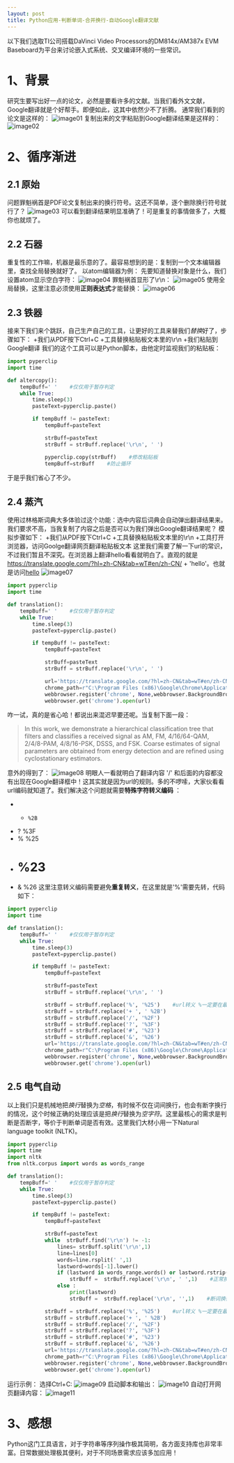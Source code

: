 ```yaml
---
layout: post
title: Python应用-判断单词-合并换行-自动Google翻译文献
---
```

以下我们选取TI公司搭载DaVinci Video Processors的DM814x/AM387x EVM Baseboard为平台来讨论嵌入式系统、交叉编译环境的一些常识。

#  1、背景 #
研究生要写出好一点的论文，必然是要看许多的文献。当我们看外文文献，Google翻译就是个好帮手。即便如此，这其中依然少不了折腾。
通常我们看到的论文是这样的：
![image01](https://raw.githubusercontent.com/liuqiaoping7/liuqiaoping7.github.io/master/images/img01.jpg)
复制出来的文字粘贴到Google翻译结果是这样的：
![image02](https://raw.githubusercontent.com/liuqiaoping7/liuqiaoping7.github.io/master/images/img02.jpg)

#  2、循序渐进 #
##    2.1 原始 #
问题罪魁祸首是PDF论文复制出来的换行符号。这还不简单，逐个删除换行符号就行了？
![image03](https://raw.githubusercontent.com/liuqiaoping7/liuqiaoping7.github.io/master/images/img03.jpg)
可以看到翻译结果明显准确了！可是重复的事情做多了，大概你也就烦了。
##    2.2 石器 #
重复性的工作嘛，机器是最乐意的了。最容易想到的是：复制到一个文本编辑器里，查找全局替换就好了。
以atom编辑器为例：
先要知道替换对象是什么，我们设置atom显示空白字符：
![image04](https://raw.githubusercontent.com/liuqiaoping7/liuqiaoping7.github.io/master/images/img04.jpg)
罪魁祸首显形了\r\n：
![image05](https://raw.githubusercontent.com/liuqiaoping7/liuqiaoping7.github.io/master/images/img05.jpg)
使用全局替换，这里注意必须使用**正则表达式**才能替换：
![image06](https://raw.githubusercontent.com/liuqiaoping7/liuqiaoping7.github.io/master/images/img06.jpg)
##    2.3 铁器 #
接来下我们来个跳跃，自己生产自己的工具，让更好的工具来替我们*替换*好了，步骤如下：
+我们从PDF按下Ctrl+C
+工具替换粘贴板文本里的\r\n
+我们粘贴到Google翻译
我们的这个工具可以是Python脚本，由他定时监视我们的粘贴板：
```python
import pyperclip
import time

def altercopy():
    tempBuff=' '    #仅仅用于暂存判定
    while True:
        time.sleep(3)
        pasteText=pyperclip.paste()

        if tempBuff != pasteText:
            tempBuff=pasteText

            strBuff=pasteText
            strBuff = strBuff.replace('\r\n', ' ')

            pyperclip.copy(strBuff)    #修改粘贴板
            tempBuff=strBuff    #防止循环
```
于是乎我们省心了不少。
##    2.4 蒸汽 #
使用过林格斯词典大多体验过这个功能：选中内容后词典会自动弹出翻译结果来。我们要求不高，当我复制了内容之后是否可以为我们弹出Google翻译结果呢？
模拟步骤如下：
+我们从PDF按下Ctrl+C
+工具替换粘贴板文本里的\r\n
+工具打开浏览器，访问Goolge翻译网页翻译粘贴板文本
这里我们需要了解一下url的常识，不过我们暂且不深究。在浏览器上翻译hello看看就明白了。直观的就是 https://translate.google.com/?hl=zh-CN&tab=wT#en/zh-CN/ + 'hello'。也就是访问[hello](https://translate.google.com/?hl=zh-CN&tab=wT#en/zh-CN/hello)
![image07](https://raw.githubusercontent.com/liuqiaoping7/liuqiaoping7.github.io/master/images/img07.jpg)
```python
import pyperclip
import time

def translation():
    tempBuff=' '    #仅仅用于暂存判定
    while True:
        time.sleep(3)
        pasteText=pyperclip.paste()

        if tempBuff != pasteText:
            tempBuff=pasteText

            strBuff=pasteText
            strBuff = strBuff.replace('\r\n', ' ')

            url='https://translate.google.com/?hl=zh-CN&tab=wT#en/zh-CN/'+strBuff
            chrome_path=r"C:\Program Files (x86)\Google\Chrome\Application\chrome.exe"    #r代表不转义，否则\需要替换为\\
            webbrowser.register('chrome', None,webbrowser.BackgroundBrowser(chrome_path))
            webbrowser.get('chrome').open(url)
```
咋一试，真的是省心哈！都说出来混迟早要还呢。当复制下面一段：
> In this work, we demonstrate a hierarchical
classification tree that filters and classifies a received signal
as AM, FM, 4/16/64-QAM, 2/4/8-PAM, 4/8/16-PSK, DSSS, and
FSK. Coarse estimates of signal parameters are obtained from
energy detection and are refined using cyclostationary estimators.

意外的得到了：
![image08](https://raw.githubusercontent.com/liuqiaoping7/liuqiaoping7.github.io/master/images/img08.jpg)
明眼人一看就明白了翻译内容 '/' 和后面的内容都没有出现在Google翻译框中！这其实就是因为url的规则。多的不啰嗦，大家伙看看url编码就知道了。我们解决这个问题就需要**特殊字符转义编码** ：
- +     %2B
- ?     %3F
- %    %25
- #     %23
- &    %26
这里注意转义编码需要避免**重复转义**，在这里就是'%'需要先转，代码如下：
```python
import pyperclip
import time

def translation():
    tempBuff=' '    #仅仅用于暂存判定
    while True:
        time.sleep(3)
        pasteText=pyperclip.paste()

        if tempBuff != pasteText:
            tempBuff=pasteText

            strBuff=pasteText
            strBuff = strBuff.replace('\r\n', ' ')

            strBuff = strBuff.replace('%', '%25')    #url转义 %一定要在最前面
            strBuff = strBuff.replace('+ ', ' %2B')
            strBuff = strBuff.replace('/', '%2F')
            strBuff = strBuff.replace('?', '%3F')
            strBuff = strBuff.replace('#', '%23')
            strBuff = strBuff.replace('&', '%26')
            url='https://translate.google.com/?hl=zh-CN&tab=wT#en/zh-CN/'+strBuff
            chrome_path=r"C:\Program Files (x86)\Google\Chrome\Application\chrome.exe"    #r代表不转义，否则\需要替换为\\
            webbrowser.register('chrome', None,webbrowser.BackgroundBrowser(chrome_path))
            webbrowser.get('chrome').open(url)
```
##    2.5 电气自动 #
以上我们只是机械地把*换行*替换为*空格*，有时候不仅在词间换行，也会有断字换行的情况，这个时候正确的处理应该是把*换行*替换为*空字符*。这里最核心的需求是判断是否断字，等价于判断单词是否有效。这里我们大材小用一下Natural language toolkit (NLTK)。
```python
import pyperclip
import time
import nltk
from nltk.corpus import words as words_range

def translation():
    tempBuff=' '    #仅仅用于暂存判定
    while True:
        time.sleep(3)
        pasteText=pyperclip.paste()

        if tempBuff != pasteText:
            tempBuff=pasteText

            strBuff=pasteText
            while  strBuff.find('\r\n') != -1:
                lines= strBuff.split('\r\n',1)
                line=lines[0]
                words=line.rsplit(' ',1)
                lastword=words[-1].lower()
                if (lastword in words_range.words() or lastword.rstrip('s') in words_range.words() or lastword.rstrip('es') in words_range.words()):
                    strBuff =  strBuff.replace('\r\n', ' ',1)    #正常换行
                else :
                    print(lastword)
                    strBuff =  strBuff.replace('\r\n', '',1)    #断词换行

            strBuff = strBuff.replace('%', '%25')    #url转义 %一定要在最前面
            strBuff = strBuff.replace('+ ', ' %2B')
            strBuff = strBuff.replace('/', '%2F')
            strBuff = strBuff.replace('?', '%3F')
            strBuff = strBuff.replace('#', '%23')
            strBuff = strBuff.replace('&', '%26')
            url='https://translate.google.com/?hl=zh-CN&tab=wT#en/zh-CN/'+strBuff
            chrome_path=r"C:\Program Files (x86)\Google\Chrome\Application\chrome.exe"    #r代表不转义，否则\需要替换为\\
            webbrowser.register('chrome', None,webbrowser.BackgroundBrowser(chrome_path))
            webbrowser.get('chrome').open(url)
```
运行示例：
选择Ctrl+C:
![image09](https://raw.githubusercontent.com/liuqiaoping7/liuqiaoping7.github.io/master/images/img09.jpg)
启动脚本和输出：
![image10](https://raw.githubusercontent.com/liuqiaoping7/liuqiaoping7.github.io/master/images/img10.jpg)
自动打开网页翻译内容：
![image11](https://raw.githubusercontent.com/liuqiaoping7/liuqiaoping7.github.io/master/images/img11.jpg)
#  3、感想 #
Python这门工具语言，对于字符串等序列操作极其简明，各方面支持库也非常丰富。日常数据处理极其便利，对于不同场景需求应该多加应用！
